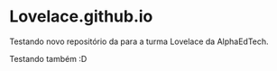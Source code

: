 # Lovelace.github.io

Testando novo repositório da para a turma Lovelace da AlphaEdTech.


Testando também :D
